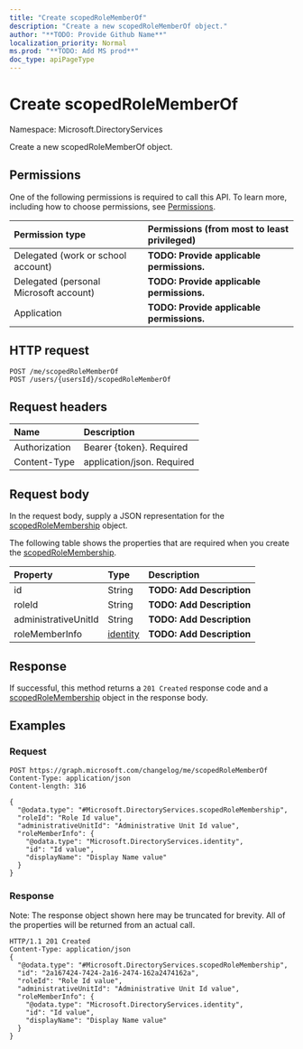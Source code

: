 ```yaml
---
title: "Create scopedRoleMemberOf"
description: "Create a new scopedRoleMemberOf object."
author: "**TODO: Provide Github Name**"
localization_priority: Normal
ms.prod: "**TODO: Add MS prod**"
doc_type: apiPageType
---
```


# Create scopedRoleMemberOf

Namespace: Microsoft.DirectoryServices

Create a new scopedRoleMemberOf object.

## Permissions
One of the following permissions is required to call this API. To learn more, including how to choose permissions, see [Permissions](/concepts/permissions-reference.md).

|Permission type|Permissions (from most to least privileged)|
|:---|:---|
|Delegated (work or school account)|**TODO: Provide applicable permissions.**|
|Delegated (personal Microsoft account)|**TODO: Provide applicable permissions.**|
|Application|**TODO: Provide applicable permissions.**|

## HTTP request
<!-- {
  "blockType": "ignored"
}
-->
``` http
POST /me/scopedRoleMemberOf
POST /users/{usersId}/scopedRoleMemberOf
```

## Request headers
|Name|Description|
|:---|:---|
|Authorization|Bearer {token}. Required|
|Content-Type|application/json. Required|

## Request body
In the request body, supply a JSON representation for the [scopedRoleMembership](../resources/microsoft.directoryservices-scopedrolemembership.md) object.

The following table shows the properties that are required when you create the [scopedRoleMembership](../resources/microsoft.directoryservices-scopedrolemembership.md).

|Property|Type|Description|
|:---|:---|:---|
|id|String|**TODO: Add Description**|
|roleId|String|**TODO: Add Description**|
|administrativeUnitId|String|**TODO: Add Description**|
|roleMemberInfo|[identity](../resources/microsoft.directoryservices-identity.md)|**TODO: Add Description**|



## Response
If successful, this method returns a `201 Created` response code and a [scopedRoleMembership](../resources/microsoft.directoryservices-scopedrolemembership.md) object in the response body.

## Examples

### Request
<!-- {
  "blockType": "request",
  "name": "create_scopedrolemembership_from_scopedrolememberships"
}
-->
``` http
POST https://graph.microsoft.com/changelog/me/scopedRoleMemberOf
Content-Type: application/json
Content-length: 316

{
  "@odata.type": "#Microsoft.DirectoryServices.scopedRoleMembership",
  "roleId": "Role Id value",
  "administrativeUnitId": "Administrative Unit Id value",
  "roleMemberInfo": {
    "@odata.type": "Microsoft.DirectoryServices.identity",
    "id": "Id value",
    "displayName": "Display Name value"
  }
}
```

### Response
Note: The response object shown here may be truncated for brevity. All of the properties will be returned from an actual call.
<!-- {
  "blockType": "response",
  "truncated": true,
  "@odata.type": "microsoft.directoryservices.scopedrolemembership"
}
-->
``` http
HTTP/1.1 201 Created
Content-Type: application/json
{
  "@odata.type": "#Microsoft.DirectoryServices.scopedRoleMembership",
  "id": "2a167424-7424-2a16-2474-162a2474162a",
  "roleId": "Role Id value",
  "administrativeUnitId": "Administrative Unit Id value",
  "roleMemberInfo": {
    "@odata.type": "Microsoft.DirectoryServices.identity",
    "id": "Id value",
    "displayName": "Display Name value"
  }
}
```

